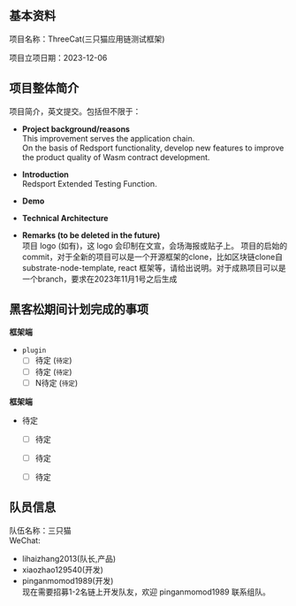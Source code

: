 ## 基本资料

项目名称：ThreeCat(三只猫应用链测试框架)

项目立项日期：2023-12-06

## 项目整体简介

项目简介，英文提交。包括但不限于：

- **Project background/reasons**  
  This improvement serves the application chain.  
  On the basis of Redsport functionality, develop new features to improve the product quality of Wasm contract development.


- **Introduction**  
  Redsport Extended Testing Function.


- **Demo**

 
- **Technical Architecture**



- **Remarks (to be deleted in the future)**  
项目 logo (如有)，这 logo 会印制在文宣，会场海报或贴子上。 
项目的启始的commit，对于全新的项目可以是一个开源框架的clone，比如区块链clone自substrate-node-template, react
框架等，请给出说明。对于成熟项目可以是一个branch，要求在2023年11月1号之后生成

## 黑客松期间计划完成的事项

**框架端**

- `plugin`
  - [ ] 待定 (`待定`)
  - [ ] 待定 (`待定`)
  - [ ] N待定 (`待定`)

**框架端**

- 待定
  - [ ] 待定
  - [ ] 待定
  - [ ] 待定

  
## 队员信息
队伍名称：三只猫  
WeChat:  
- lihaizhang2013(队长,产品)  
- xiaozhao129540(开发)  
- pinganmomod1989(开发)  
现在需要招募1-2名链上开发队友，欢迎 pinganmomod1989 联系组队。